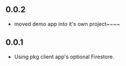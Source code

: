 ## 0.0.2

* moved demo app into it's own project~~~~

## 0.0.1

* Using pkg client app's optional Firestore.
